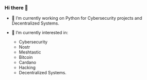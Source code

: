 ### Hi there 👋

<!--
**QuixoteSystems/quixotesystems** is a ✨ _special_ ✨ repository because its `README.md` (this file) appears on your GitHub profile.

Here are some ideas to get you started:
-->

- 🔭 I’m currently working on Python for Cybersecurity projects and Decentralized Systems.
  
- 🌱 I’m currently interested in:
  -   Cybersecurity
  -   Nostr
  -   Meshtastic
  -   Bitcoin
  -   Cardano
  -   Hacking
  -   Decentralized Systems.
  


